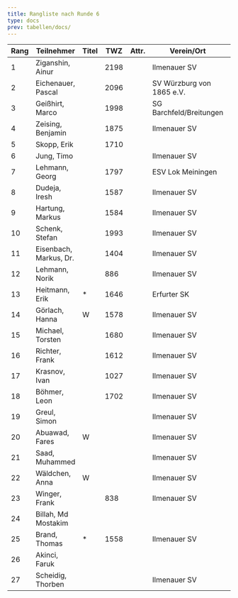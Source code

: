 ```yaml
---
title: Rangliste nach Runde 6
type: docs
prev: tabellen/docs/
---
```



| Rang | Teilnehmer             | Titel | TWZ  | Attr. | Verein/Ort                | Land | S   | R   | V   | Punkte | BH   | SB    | ARO  | WIN |
| ---- | ---------------------- | ----- | ---- | ----- | ------------------------- | ---- | --- | --- | --- | ------ | ---- | ----- | ---- | --- |
| 1    | Ziganshin, Ainur       |       | 2198 |       | Ilmenauer SV              | RUS  | 4   | 1   | 0   | 4.5    | 24.5 | 16.50 | 1852 | 4   |
| 2    | Eichenauer, Pascal     |       | 2096 |       | SV Würzburg von 1865 e.V. | GER  | 4   | 1   | 0   | 4.5    | 22.5 | 14.50 | 1512 | 4   |
| 3    | Geißhirt, Marco        |       | 1998 |       | SG Barchfeld/Breitungen   | GER  | 3   | 1   | 1   | 3.5    | 22.0 | 10.50 | 1775 | 3   |
| 4    | Zeising, Benjamin      |       | 1875 |       | Ilmenauer SV              | GER  | 3   | 1   | 1   | 3.5    | 22.0 | 10.50 | 1752 | 3   |
| 5    | Skopp, Erik            |       | 1710 |       |                           | GER  | 3   | 1   | 1   | 3.5    | 20.5 | 8.75  | 1400 | 3   |
| 6    | Jung, Timo             |       |      |       | Ilmenauer SV              | GER  | 3   | 1   | 2   | 3.5    | 18.5 | 8.50  | 1689 | 3   |
| 7    | Lehmann, Georg         |       | 1797 |       | ESV Lok Meiningen         | GER  | 3   | 0   | 2   | 3.0    | 17.0 | 5.50  | 1208 | 3   |
| 8    | Dudeja, Iresh          |       | 1587 |       | Ilmenauer SV              | IND  | 3   | 0   | 2   | 3.0    | 15.0 | 7.00  | 1174 | 3   |
| 9    | Hartung, Markus        |       | 1584 |       | Ilmenauer SV              | GER  | 2   | 1   | 2   | 2.5    | 20.5 | 6.50  | 1754 | 2   |
| 10   | Schenk, Stefan         |       | 1993 |       | Ilmenauer SV              | GER  | 2   | 1   | 2   | 2.5    | 20.0 | 7.25  | 1518 | 2   |
| 11   | Eisenbach, Markus, Dr. |       | 1404 |       | Ilmenauer SV              | GER  | 2   | 1   | 2   | 2.5    | 20.0 | 7.00  | 1812 | 2   |
| 12   | Lehmann, Norik         |       | 886  |       | Ilmenauer SV              | GER  | 2   | 0   | 3   | 2.0    | 21.0 | 6.00  | 1585 | 2   |
| 13   | Heitmann, Erik         | \*    | 1646 |       | Erfurter SK               | GER  | 2   | 0   | 1   | 2.0    | 19.0 | 4.50  | 1391 | 2   |
| 14   | Görlach, Hanna         | W     | 1578 |       | Ilmenauer SV              | GER  | 2   | 0   | 3   | 2.0    | 17.5 | 4.00  | 1603 | 2   |
| 15   | Michael, Torsten       |       | 1680 |       | Ilmenauer SV              | GER  | 2   | 0   | 3   | 2.0    | 17.0 | 2.50  | 1381 | 2   |
| 16   | Richter, Frank         |       | 1612 |       | Ilmenauer SV              | GER  | 1   | 2   | 2   | 2.0    | 16.5 | 4.75  | 1316 | 1   |
| 17   | Krasnov, Ivan          |       | 1027 |       | Ilmenauer SV              | RUS  | 2   | 0   | 0   | 2.0    | 14.5 | 2.50  | 819  | 2   |
| 18   | Böhmer, Leon           |       | 1702 |       | Ilmenauer SV              | GER  | 1   | 1   | 3   | 1.5    | 18.5 | 4.75  | 1353 | 1   |
| 19   | Greul, Simon           |       |      |       | Ilmenauer SV              | GER  | 0   | 3   | 2   | 1.5    | 16.0 | 3.25  | 1469 | 0   |
| 20   | Abuawad, Fares         | W     |      |       | Ilmenauer SV              | PSE  | 1   | 0   | 4   | 1.0    | 17.0 | 2.50  | 1403 | 1   |
| 21   | Saad, Muhammed         |       |      |       | Ilmenauer SV              | IRQ  | 1   | 0   | 0   | 1.0    | 15.5 | 2.50  | 800  | 1   |
| 22   | Wäldchen, Anna         | W     |      |       | Ilmenauer SV              | GER  | 1   | 0   | 4   | 1.0    | 15.0 | 1.00  | 1283 | 1   |
| 23   | Winger, Frank          |       | 838  |       | Ilmenauer SV              | GER  | 1   | 0   | 4   | 1.0    | 14.0 | 0.50  | 1077 | 1   |
| 24   | Billah, Md Mostakim    |       |      |       |                           | BAD  | 1   | 0   | 0   | 1.0    | 12.5 | 0.00  | 800  | 1   |
| 25   | Brand, Thomas          | \*    | 1558 |       | Ilmenauer SV              | GER  | 0   | 1   | 2   | 0.5    | 16.0 | 1.25  | 1436 | 0   |
| 26   | Akinci, Faruk          |       |      |       |                           | TUR  | 0   | 0   | 1   | 0.0    | 15.5 | 0.00  | 800  | 0   |
| 27   | Scheidig, Thorben      |       |      |       | Ilmenauer SV              | GER  | 0   | 0   | 0   | 0.0    | 13.5 | 0.00  | 800  | 0   |
